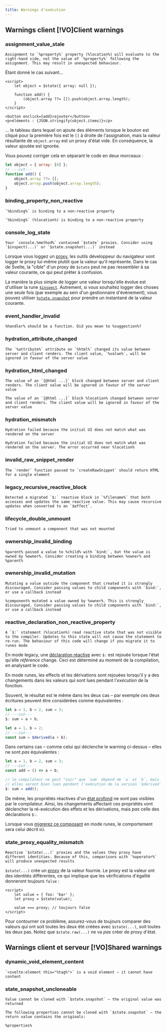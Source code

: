 ```yaml
---
title: Warnings d'exécution
---
```


## Warnings client [!VO]Client warnings

<!-- This file is generated by scripts/process-messages/index.js. Do not edit! -->

### assignment_value_stale

```
Assignment to `%property%` property (%location%) will evaluate to the right-hand side, not the value of `%property%` following the assignment. This may result in unexpected behaviour.
```

Étant donné le cas suivant...

```svelte
<script>
	let object = $state({ array: null });

	function add() {
		(object.array ??= []).push(object.array.length);
	}
</script>

<button onclick={add}>ajouter</button>
<p>éléments : {JSON.stringify(object.items)}</p>
```

... le tableau dans lequel on ajoute des éléments lorsque le bouton est cliqué pour la première fois
est le `[]` à droite de l'assignation, mais la valeur résultante de `object.array` est un proxy
d'état vide. En conséquence, la valeur ajoutée est ignorée.

Vous pouvez corriger cela en séparant le code en deux morceaux :

```js
let object = { array: [0] };
// ---cut---
function add() {
	object.array ??= [];
	object.array.push(object.array.length);
}
```

### binding_property_non_reactive

```
`%binding%` is binding to a non-reactive property
```

```
`%binding%` (%location%) is binding to a non-reactive property
```

### console_log_state

```
Your `console.%method%` contained `$state` proxies. Consider using `$inspect(...)` or `$state.snapshot(...)` instead
```

Lorsque vous loggez un
[proxy](https://developer.mozilla.org/fr/docs/Web/JavaScript/Reference/Global_Objects/Proxy), les
outils développeur du navigateur vont logger le proxy lui-même plutôt que la valeur qu'il
représente. Dans le cas de Svelte, la "cible" d'un proxy de `$state` peut ne pas ressembler à sa
valeur courante, ce qui peut prêter à confusion.

La manière la plus simple de logger une valeur lorsqu'elle évolue est d'utiliser la rune
[`$inspect`](https://svelte.dev/docs/svelte/$inspect). Autrement, si vous souhaitez logger des
choses une seule fois (par exemple au sein d'un gestionnaire d'évènement), vous pouvez utiliser
[`$state.snapshot`](https://svelte.dev/docs/svelte/$state#$state.snapshot) pour prendre un
instantané de la valeur courante.

### event_handler_invalid

```
%handler% should be a function. Did you mean to %suggestion%?
```

### hydration_attribute_changed

```
The `%attribute%` attribute on `%html%` changed its value between server and client renders. The client value, `%value%`, will be ignored in favour of the server value
```

### hydration_html_changed

```
The value of an `{@html ...}` block changed between server and client renders. The client value will be ignored in favour of the server value
```

```
The value of an `{@html ...}` block %location% changed between server and client renders. The client value will be ignored in favour of the server value
```

### hydration_mismatch

```
Hydration failed because the initial UI does not match what was rendered on the server
```

```
Hydration failed because the initial UI does not match what was rendered on the server. The error occurred near %location%
```

### invalid_raw_snippet_render

```
The `render` function passed to `createRawSnippet` should return HTML for a single element
```

### legacy_recursive_reactive_block

```
Detected a migrated `$:` reactive block in `%filename%` that both accesses and updates the same reactive value. This may cause recursive updates when converted to an `$effect`.
```

### lifecycle_double_unmount

```
Tried to unmount a component that was not mounted
```

### ownership_invalid_binding

```
%parent% passed a value to %child% with `bind:`, but the value is owned by %owner%. Consider creating a binding between %owner% and %parent%
```

### ownership_invalid_mutation

```
Mutating a value outside the component that created it is strongly discouraged. Consider passing values to child components with `bind:`, or use a callback instead
```

```
%component% mutated a value owned by %owner%. This is strongly discouraged. Consider passing values to child components with `bind:`, or use a callback instead
```

### reactive_declaration_non_reactive_property

```
A `$:` statement (%location%) read reactive state that was not visible to the compiler. Updates to this state will not cause the statement to re-run. The behaviour of this code will change if you migrate it to runes mode
```

En mode legacy, une [déclaration
réactive](https://svelte.dev/docs/svelte/legacy-reactive-assignments) avec `$:` est rejouée lorsque
l'état qu'elle _référence_ change. Ceci est déterminé au moment de la compilation, en analysant le
code.

En mode runes, les effects et les dérivations sont rejouées lorsqu'il y a des changements dans les
valeurs qui sont lues pendant l'_exécution_ de la fonction.

Souvent, le résultat est le même dans les deux cas – par exemple ces deux écritures peuvent être
considérées comme équivalentes :

```js
let a = 1, b = 2, sum = 3;
// ---cut---
$: sum = a + b;
```

```js
let a = 1, b = 2;
// ---cut---
const sum = $derived(a + b);
```

Dans certains cas – comme celui qui déclenche le warning ci-dessus – elles ne sont _pas_
équivalentes :

```js
let a = 1, b = 2, sum = 3;
// ---cut---
const add = () => a + b;

// le compilateur ne peut "voir" que `sum` dépend de `a` et `b`, mais
// elles seront bien lues pendant l'exécution de la version `$derived`
$: sum = add();
```

De même, les propriétés réactives d'un [état
profond](https://svelte.dev/docs/svelte/$state#Deep-state) ne sont pas visibles par le compilateur.
Ainsi, les changements affectant ces propriétés vont déclencher la ré-exécution des effets et les
dérivations, mais _pas_ celle des déclarations `$:`.

Lorsque vous [migrerez ce composant](https://svelte.dev/docs/svelte/v5-migration-guide) en mode runes,
le comportement sera celui décrit ici.

### state_proxy_equality_mismatch

```
Reactive `$state(...)` proxies and the values they proxy have different identities. Because of this, comparisons with `%operator%` will produce unexpected results
```

`$state(...)` crée un
[proxy](https://developer.mozilla.org/fr/docs/Web/JavaScript/Reference/Global_Objects/Proxy) de la
valeur fournie. Le proxy est la valeur ont des identités différentes, ce qui implique que les
vérifications d'égalité donneront toujours `false` :

```svelte
<script>
	let value = { foo: 'bar' };
	let proxy = $state(value);

	value === proxy; // toujours false
</script>
```

Pour contourner ce problème, assurez-vous de toujours comparer des valeurs qui ont soit toutes les
deux été créées avec `$state(...)`, soit toutes les deux pas. Notez que `$state.raw(...)` ne va
_pas_ créer de proxy d'état.

## Warnings client et serveur [!VO]Shared warnings

<!-- This file is generated by scripts/process-messages/index.js. Do not edit! -->

### dynamic_void_element_content

```
`<svelte:element this="%tag%">` is a void element — it cannot have content
```

### state_snapshot_uncloneable

```
Value cannot be cloned with `$state.snapshot` — the original value was returned
```

```
The following properties cannot be cloned with `$state.snapshot` — the return value contains the originals:

%properties%
```

